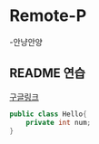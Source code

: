 # Remote-P

-안냥안양 

## README 연습 
[구글링크](https://www.google.com)

```java
public class Hello{
    private int num;
}
```
